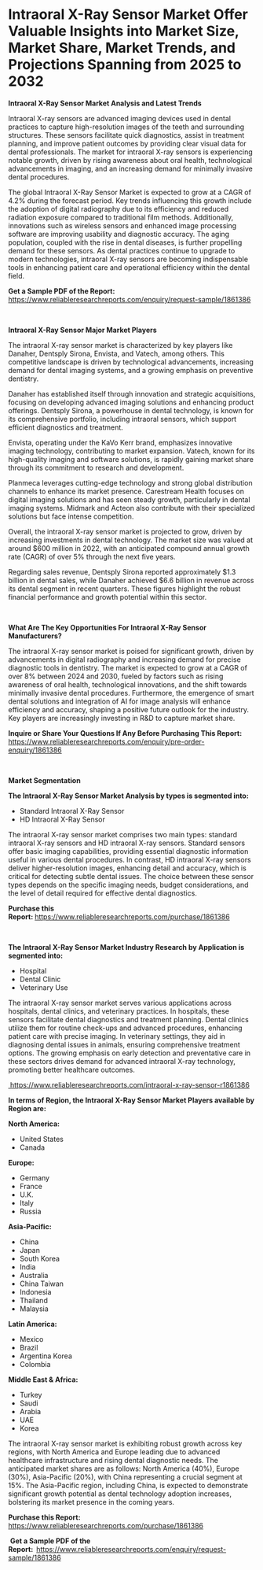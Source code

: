 <p><h1>Intraoral X-Ray Sensor Market Offer Valuable Insights into Market Size, Market Share, Market Trends, and Projections Spanning from 2025 to 2032</h1></p><p><strong>Intraoral X-Ray Sensor Market Analysis and Latest Trends</strong></p>
<p><p>Intraoral X-ray sensors are advanced imaging devices used in dental practices to capture high-resolution images of the teeth and surrounding structures. These sensors facilitate quick diagnostics, assist in treatment planning, and improve patient outcomes by providing clear visual data for dental professionals. The market for intraoral X-ray sensors is experiencing notable growth, driven by rising awareness about oral health, technological advancements in imaging, and an increasing demand for minimally invasive dental procedures.</p><p>The global Intraoral X-Ray Sensor Market is expected to grow at a CAGR of 4.2% during the forecast period. Key trends influencing this growth include the adoption of digital radiography due to its efficiency and reduced radiation exposure compared to traditional film methods. Additionally, innovations such as wireless sensors and enhanced image processing software are improving usability and diagnostic accuracy. The aging population, coupled with the rise in dental diseases, is further propelling demand for these sensors. As dental practices continue to upgrade to modern technologies, intraoral X-ray sensors are becoming indispensable tools in enhancing patient care and operational efficiency within the dental field.</p></p>
<p><strong>Get a Sample PDF of the Report:&nbsp;</strong> <a href="https://www.reliableresearchreports.com/enquiry/request-sample/1861386?utm_campaign=2283&utm_medium=2&utm_source=Github&utm_content=ia&utm_term=14042025&utm_id=intraoral-x-ray-sensor">https://www.reliableresearchreports.com/enquiry/request-sample/1861386</a></p>
<p>&nbsp;</p>
<p><strong>Intraoral X-Ray Sensor Major Market Players</strong></p>
<p><p>The intraoral X-ray sensor market is characterized by key players like Danaher, Dentsply Sirona, Envista, and Vatech, among others. This competitive landscape is driven by technological advancements, increasing demand for dental imaging systems, and a growing emphasis on preventive dentistry.</p><p>Danaher has established itself through innovation and strategic acquisitions, focusing on developing advanced imaging solutions and enhancing product offerings. Dentsply Sirona, a powerhouse in dental technology, is known for its comprehensive portfolio, including intraoral sensors, which support efficient diagnostics and treatment.</p><p>Envista, operating under the KaVo Kerr brand, emphasizes innovative imaging technology, contributing to market expansion. Vatech, known for its high-quality imaging and software solutions, is rapidly gaining market share through its commitment to research and development.</p><p>Planmeca leverages cutting-edge technology and strong global distribution channels to enhance its market presence. Carestream Health focuses on digital imaging solutions and has seen steady growth, particularly in dental imaging systems. Midmark and Acteon also contribute with their specialized solutions but face intense competition.</p><p>Overall, the intraoral X-ray sensor market is projected to grow, driven by increasing investments in dental technology. The market size was valued at around $600 million in 2022, with an anticipated compound annual growth rate (CAGR) of over 5% through the next five years.</p><p>Regarding sales revenue, Dentsply Sirona reported approximately $1.3 billion in dental sales, while Danaher achieved $6.6 billion in revenue across its dental segment in recent quarters. These figures highlight the robust financial performance and growth potential within this sector.</p></p>
<p>&nbsp;</p>
<p><strong>What Are The Key Opportunities For Intraoral X-Ray Sensor Manufacturers?</strong></p>
<p><p>The intraoral X-ray sensor market is poised for significant growth, driven by advancements in digital radiography and increasing demand for precise diagnostic tools in dentistry. The market is expected to grow at a CAGR of over 8% between 2024 and 2030, fueled by factors such as rising awareness of oral health, technological innovations, and the shift towards minimally invasive dental procedures. Furthermore, the emergence of smart dental solutions and integration of AI for image analysis will enhance efficiency and accuracy, shaping a positive future outlook for the industry. Key players are increasingly investing in R&D to capture market share.</p></p>
<p><strong>Inquire or Share Your Questions If Any Before Purchasing This Report:</strong> <a href="https://www.reliableresearchreports.com/enquiry/pre-order-enquiry/1861386?utm_campaign=2283&utm_medium=2&utm_source=Github&utm_content=ia&utm_term=14042025&utm_id=intraoral-x-ray-sensor">https://www.reliableresearchreports.com/enquiry/pre-order-enquiry/1861386</a></p>
<p>&nbsp;</p>
<p><strong>Market Segmentation</strong></p>
<p><strong>The Intraoral X-Ray Sensor Market Analysis by types is segmented into:</strong></p>
<p><ul><li>Standard Intraoral X-Ray Sensor</li><li>HD Intraoral X-Ray Sensor</li></ul></p>
<p><p>The intraoral X-ray sensor market comprises two main types: standard intraoral X-ray sensors and HD intraoral X-ray sensors. Standard sensors offer basic imaging capabilities, providing essential diagnostic information useful in various dental procedures. In contrast, HD intraoral X-ray sensors deliver higher-resolution images, enhancing detail and accuracy, which is critical for detecting subtle dental issues. The choice between these sensor types depends on the specific imaging needs, budget considerations, and the level of detail required for effective dental diagnostics.</p></p>
<p><strong>Purchase this Report:&nbsp;</strong><a href="https://www.reliableresearchreports.com/purchase/1861386?utm_campaign=2283&utm_medium=2&utm_source=Github&utm_content=ia&utm_term=14042025&utm_id=intraoral-x-ray-sensor">https://www.reliableresearchreports.com/purchase/1861386</a></p>
<p>&nbsp;</p>
<p><strong>The Intraoral X-Ray Sensor Market Industry Research by Application is segmented into:</strong></p>
<p><ul><li>Hospital</li><li>Dental Clinic</li><li>Veterinary Use</li></ul></p>
<p><p>The intraoral X-ray sensor market serves various applications across hospitals, dental clinics, and veterinary practices. In hospitals, these sensors facilitate dental diagnostics and treatment planning. Dental clinics utilize them for routine check-ups and advanced procedures, enhancing patient care with precise imaging. In veterinary settings, they aid in diagnosing dental issues in animals, ensuring comprehensive treatment options. The growing emphasis on early detection and preventative care in these sectors drives demand for advanced intraoral X-ray technology, promoting better healthcare outcomes.</p></p>
<p><a href="https://www.reliableresearchreports.com/intraoral-x-ray-sensor-r1861386?utm_campaign=2283&utm_medium=2&utm_source=Github&utm_content=ia&utm_term=14042025&utm_id=intraoral-x-ray-sensor">&nbsp;https://www.reliableresearchreports.com/intraoral-x-ray-sensor-r1861386</a></p>
<p><strong>In terms of Region, the Intraoral X-Ray Sensor Market Players available by Region are:</strong></p>
<p>
    <p> <strong> North America: </strong>
        <ul>
            <li>United States</li>
            <li>Canada</li>
        </ul>
        </p> 
    <p> <strong> Europe: </strong>
        <ul>
            <li>Germany</li>
            <li>France</li>
            <li>U.K.</li>
            <li>Italy</li>
            <li>Russia</li>
        </ul>
        </p> 
    <p> <strong> Asia-Pacific: </strong>
        <ul>
            <li>China</li>
            <li>Japan</li>
            <li>South Korea</li>
            <li>India</li>
            <li>Australia</li>
            <li>China Taiwan</li>
            <li>Indonesia</li>
            <li>Thailand</li>
            <li>Malaysia</li>
        </ul>
        </p> 
    <p> <strong> Latin America: </strong>
        <ul>
            <li>Mexico</li>
            <li>Brazil</li>
            <li>Argentina Korea</li>
            <li>Colombia</li>
        </ul>
        </p> 
    <p> <strong> Middle East & Africa: </strong>
        <ul>
            <li>Turkey</li>
            <li>Saudi</li>
            <li>Arabia</li>
            <li>UAE</li>
            <li>Korea</li>
        </ul>
    </p>
    </p>
<p><p>The intraoral X-ray sensor market is exhibiting robust growth across key regions, with North America and Europe leading due to advanced healthcare infrastructure and rising dental diagnostic needs. The anticipated market shares are as follows: North America (40%), Europe (30%), Asia-Pacific (20%), with China representing a crucial segment at 15%. The Asia-Pacific region, including China, is expected to demonstrate significant growth potential as dental technology adoption increases, bolstering its market presence in the coming years.</p></p>
<p><strong>Purchase this Report: </strong><a href="https://www.reliableresearchreports.com/purchase/1861386?utm_campaign=2283&utm_medium=2&utm_source=Github&utm_content=ia&utm_term=14042025&utm_id=intraoral-x-ray-sensor">https://www.reliableresearchreports.com/purchase/1861386</a></p>
<p>&nbsp;<strong>Get a Sample PDF of the Report:&nbsp;&nbsp;</strong><a href="https://www.reliableresearchreports.com/enquiry/request-sample/1861386?utm_campaign=2283&utm_medium=2&utm_source=Github&utm_content=ia&utm_term=14042025&utm_id=intraoral-x-ray-sensor">https://www.reliableresearchreports.com/enquiry/request-sample/1861386</a></p>
<p><strong></strong></p>
<p><p></p><p></p><p></p></p>